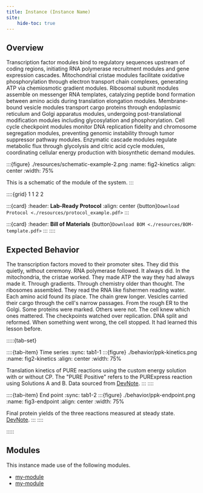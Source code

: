 ```yaml
---
title: Instance (Instance Name)
site:
    hide-toc: true
---
```


## Overview

Transcription factor modules bind to regulatory sequences upstream of coding regions, initiating RNA polymerase recruitment modules and gene expression cascades. Mitochondrial cristae modules facilitate oxidative phosphorylation through electron transport chain complexes, generating ATP via chemiosmotic gradient modules. Ribosomal subunit modules assemble on messenger RNA templates, catalyzing peptide bond formation between amino acids during translation elongation modules. Membrane-bound vesicle modules transport cargo proteins through endoplasmic reticulum and Golgi apparatus modules, undergoing post-translational modification modules including glycosylation and phosphorylation. Cell cycle checkpoint modules monitor DNA replication fidelity and chromosome segregation modules, preventing genomic instability through tumor suppressor pathway modules. Enzymatic cascade modules regulate metabolic flux through glycolysis and citric acid cycle modules, coordinating cellular energy production with biosynthetic demand modules.

:::{figure} ./resources/schematic-example-2.png
:name: fig2-kinetics
:align: center
:width: 75%

This is a schematic of the module of the system.
:::

::::{grid} 1 1 2 2

:::{card}
:header: **Lab-Ready Protocol**
:align: center
{button}`Download Protocol <./resources/protocol_example.pdf>`
:::


:::{card}
:header: **Bill of Materials**
{button}`Download BOM <./resources/BOM-template.pdf>`
:::
::::

## Expected Behavior

The transcription factors moved to their promoter sites. They did this quietly, without ceremony. RNA polymerase followed. It always did. In the mitochondria, the cristae worked. They made ATP the way they had always made it. Through gradients. Through chemistry older than thought. The ribosomes assembled. They read the RNA like fishermen reading water. Each amino acid found its place. The chain grew longer. Vesicles carried their cargo through the cell's narrow passages. From the rough ER to the Golgi. Some proteins were marked. Others were not. The cell knew which ones mattered. The checkpoints watched over replication. DNA split and reformed. When something went wrong, the cell stopped. It had learned this lesson before.

:::::{tab-set}

::::{tab-item} Time series
:sync: tab1-1
:::{figure} ./behavior/ppk-kinetics.png
:name: fig2-kinetics
:align: center
:width: 75%

Translation kinetics of PURE reactions using the custom energy solution with or without CP. The "PURE Positive" refers to the PURExpress reaction using Solutions A and B. Data sourced from [DevNote](https://devnotes.bnext.bio/articles/cytosol-module-mthfs).
:::
::::

::::{tab-item} End point
:sync: tab1-2
:::{figure} ./behavior/ppk-endpoint.png
:name: fig3-endpoint
:align: center
:width: 75%

Final protein yields of the three reactions measured at steady state. [DevNote](https://devnotes.bnext.bio/articles/cytosol-module-mthfs).
:::
::::

:::::

## Modules

This instance made use of the following modules.

- [my-module](/docs/modules/mod-list/module-template/specification.md)
- [my-module](/docs/modules/mod-list/module-template/specification.md)

